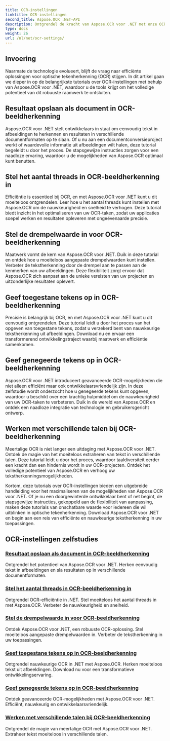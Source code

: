 ```yaml
---
title: OCR-instellingen
linktitle: OCR-instellingen
second_title: Aspose.OCR .NET-API
description: Ontgrendel de kracht van Aspose.OCR voor .NET met onze OCR-instellingen-tutorials. Leer hoe u de nauwkeurigheid, snelheid en aanpassing van tekstherkenning in afbeeldingen kunt verbeteren.
type: docs
weight: 26
url: /nl/net/ocr-settings/
---
```


## Invoering

Naarmate de technologie evolueert, blijft de vraag naar efficiënte oplossingen voor optische tekenherkenning (OCR) stijgen. In dit artikel gaan we dieper in op de belangrijkste tutorials over OCR-instellingen met behulp van Aspose.OCR voor .NET, waardoor u de tools krijgt om het volledige potentieel van dit robuuste raamwerk te ontsluiten.

## Resultaat opslaan als document in OCR-beeldherkenning

Aspose.OCR voor .NET stelt ontwikkelaars in staat om eenvoudig tekst in afbeeldingen te herkennen en resultaten in verschillende documentformaten op te slaan. Of u nu aan een documentconversieproject werkt of waardevolle informatie uit afbeeldingen wilt halen, deze tutorial begeleidt u door het proces. De stapsgewijze instructies zorgen voor een naadloze ervaring, waardoor u de mogelijkheden van Aspose.OCR optimaal kunt benutten.

## Stel het aantal threads in OCR-beeldherkenning in

Efficiëntie is essentieel bij OCR, en met Aspose.OCR voor .NET kunt u dit moeiteloos ontgrendelen. Leer hoe u het aantal threads kunt instellen met Aspose.OCR om de nauwkeurigheid en snelheid te verhogen. Deze tutorial biedt inzicht in het optimaliseren van uw OCR-taken, zodat uw applicaties soepel werken en resultaten opleveren met ongeëvenaarde precisie.

## Stel de drempelwaarde in voor OCR-beeldherkenning

Maatwerk vormt de kern van Aspose.OCR voor .NET. Duik in deze tutorial en ontdek hoe u moeiteloos aangepaste drempelwaarden kunt instellen. Verbeter de tekstherkenning door de drempel aan te passen aan de kenmerken van uw afbeeldingen. Deze flexibiliteit zorgt ervoor dat Aspose.OCR zich aanpast aan de unieke vereisten van uw projecten en uitzonderlijke resultaten oplevert.

## Geef toegestane tekens op in OCR-beeldherkenning

Precisie is belangrijk bij OCR, en met Aspose.OCR voor .NET kunt u dit eenvoudig ontgrendelen. Deze tutorial leidt u door het proces van het opgeven van toegestane tekens, zodat u verzekerd bent van nauwkeurige tekstherkenning uit afbeeldingen. Download nu en ervaar een transformerend ontwikkelingstraject waarbij maatwerk en efficiëntie samenkomen.

## Geef genegeerde tekens op in OCR-beeldherkenning

Aspose.OCR voor .NET introduceert geavanceerde OCR-mogelijkheden die niet alleen efficiënt maar ook ontwikkelaarsvriendelijk zijn. In deze zelfstudie wordt onderzocht hoe u genegeerde tekens kunt opgeven, waardoor u beschikt over een krachtig hulpmiddel om de nauwkeurigheid van uw OCR-taken te verbeteren. Duik in de wereld van Aspose.OCR en ontdek een naadloze integratie van technologie en gebruikersgericht ontwerp.

## Werken met verschillende talen bij OCR-beeldherkenning

Meertalige OCR is niet langer een uitdaging met Aspose.OCR voor .NET. Ontdek de magie van het moeiteloos extraheren van tekst in verschillende talen. Deze tutorial leidt u door het proces, waardoor taaldiversiteit eerder een kracht dan een hindernis wordt in uw OCR-projecten. Ontdek het volledige potentieel van Aspose.OCR en verhoog uw tekstherkenningsmogelijkheden.

Kortom, deze tutorials over OCR-instellingen bieden een uitgebreide handleiding voor het maximaliseren van de mogelijkheden van Aspose.OCR voor .NET. Of je nu een doorgewinterde ontwikkelaar bent of net begint, de stapsgewijze instructies, gekoppeld aan de flexibiliteit van aanpassing, maken deze tutorials van onschatbare waarde voor iedereen die wil uitblinken in optische tekenherkenning. Download Aspose.OCR voor .NET en begin aan een reis van efficiënte en nauwkeurige tekstherkenning in uw toepassingen.
## OCR-instellingen zelfstudies
### [Resultaat opslaan als document in OCR-beeldherkenning](./save-result-as-document/)
Ontgrendel het potentieel van Aspose.OCR voor .NET. Herken eenvoudig tekst in afbeeldingen en sla resultaten op in verschillende documentformaten.
### [Stel het aantal threads in OCR-beeldherkenning in](./set-threads-count/)
Ontgrendel OCR-efficiëntie in .NET. Stel moeiteloos het aantal threads in met Aspose.OCR. Verbeter de nauwkeurigheid en snelheid.
### [Stel de drempelwaarde in voor OCR-beeldherkenning](./set-threshold-value/)
Ontdek Aspose.OCR voor .NET, een robuuste OCR-oplossing. Stel moeiteloos aangepaste drempelwaarden in. Verbeter de tekstherkenning in uw toepassingen.
### [Geef toegestane tekens op in OCR-beeldherkenning](./specify-allowed-characters/)
Ontgrendel nauwkeurige OCR in .NET met Aspose.OCR. Herken moeiteloos tekst uit afbeeldingen. Download nu voor een transformatieve ontwikkelingservaring.
### [Geef genegeerde tekens op in OCR-beeldherkenning](./specify-ignored-characters/)
Ontdek geavanceerde OCR-mogelijkheden met Aspose.OCR voor .NET. Efficiënt, nauwkeurig en ontwikkelaarsvriendelijk.
### [Werken met verschillende talen bij OCR-beeldherkenning](./working-with-different-languages/)
Ontgrendel de magie van meertalige OCR met Aspose.OCR voor .NET. Extraheer tekst moeiteloos in verschillende talen.